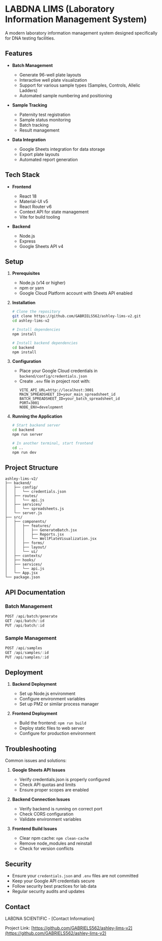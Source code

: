 # LABDNA LIMS (Laboratory Information Management System)

A modern laboratory information management system designed specifically for DNA testing facilities.

## Features

- **Batch Management**
  - Generate 96-well plate layouts
  - Interactive well plate visualization
  - Support for various sample types (Samples, Controls, Allelic Ladders)
  - Automated sample numbering and positioning

- **Sample Tracking**
  - Paternity test registration
  - Sample status monitoring
  - Batch tracking
  - Result management

- **Data Integration**
  - Google Sheets integration for data storage
  - Export plate layouts
  - Automated report generation

## Tech Stack

- **Frontend**
  - React 18
  - Material-UI v5
  - React Router v6
  - Context API for state management
  - Vite for build tooling

- **Backend**
  - Node.js
  - Express
  - Google Sheets API v4

## Setup

1. **Prerequisites**
   - Node.js (v14 or higher)
   - npm or yarn
   - Google Cloud Platform account with Sheets API enabled

2. **Installation**
   ```bash
   # Clone the repository
   git clone https://github.com/GABRIELS562/ashley-lims-v2.git
   cd ashley-lims-v2

   # Install dependencies
   npm install

   # Install backend dependencies
   cd backend
   npm install
   ```

3. **Configuration**
   - Place your Google Cloud credentials in `backend/config/credentials.json`
   - Create `.env` file in project root with:
     ```
     VITE_API_URL=http://localhost:3001
     MAIN_SPREADSHEET_ID=your_main_spreadsheet_id
     BATCH_SPREADSHEET_ID=your_batch_spreadsheet_id
     PORT=3001
     NODE_ENV=development
     ```

4. **Running the Application**
   ```bash
   # Start backend server
   cd backend
   npm run server

   # In another terminal, start frontend
   cd ..
   npm run dev
   ```

## Project Structure
```
ashley-lims-v2/
├── backend/
│   ├── config/
│   │   └── credentials.json
│   ├── routes/
│   │   └── api.js
│   ├── services/
│   │   └── spreadsheets.js
│   └── server.js
├── src/
│   ├── components/
│   │   ├── features/
│   │   │   ├── GenerateBatch.jsx
│   │   │   ├── Reports.jsx
│   │   │   └── WellPlateVisualization.jsx
│   │   ├── forms/
│   │   ├── layout/
│   │   └── ui/
│   ├── contexts/
│   ├── hooks/
│   ├── services/
│   │   └── api.js
│   └── App.jsx
└── package.json
```

## API Documentation

### Batch Management
```javascript
POST /api/batch/generate
GET /api/batch/:id
PUT /api/batch/:id
```

### Sample Management
```javascript
POST /api/samples
GET /api/samples/:id
PUT /api/samples/:id
```

## Deployment

1. **Backend Deployment**
   - Set up Node.js environment
   - Configure environment variables
   - Set up PM2 or similar process manager

2. **Frontend Deployment**
   - Build the frontend: `npm run build`
   - Deploy static files to web server
   - Configure for production environment

## Troubleshooting

Common issues and solutions:

1. **Google Sheets API Issues**
   - Verify credentials.json is properly configured
   - Check API quotas and limits
   - Ensure proper scopes are enabled

2. **Backend Connection Issues**
   - Verify backend is running on correct port
   - Check CORS configuration
   - Validate environment variables

3. **Frontend Build Issues**
   - Clear npm cache: `npm clean-cache`
   - Remove node_modules and reinstall
   - Check for version conflicts

## Security

- Ensure your `credentials.json` and `.env` files are not committed
- Keep your Google API credentials secure
- Follow security best practices for lab data
- Regular security audits and updates

## Contact

LABDNA SCIENTIFIC - [Contact Information]

Project Link: [https://github.com/GABRIELS562/ashley-lims-v2](https://github.com/GABRIELS562/ashley-lims-v2)